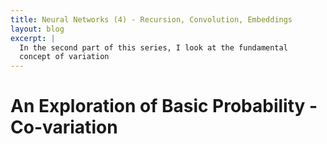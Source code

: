 ```yaml
---
title: Neural Networks (4) - Recursion, Convolution, Embeddings
layout: blog
excerpt: |
  In the second part of this series, I look at the fundamental 
  concept of variation
---
```



# An Exploration of Basic Probability - Co-variation